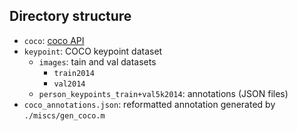 ## Directory structure

- `coco`: [coco API](https://github.com/pdollar/coco)
- `keypoint`: COCO keypoint dataset
    - `images`: tain and val datasets
        - `train2014`
        - `val2014`
    - `person_keypoints_train+val5k2014`: annotations (JSON files)
- `coco_annotations.json`: reformatted annotation generated by `./miscs/gen_coco.m`

